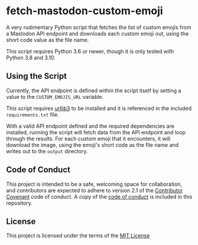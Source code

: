 # fetch-mastodon-custom-emoji

A very rudimentary Python script that fetches the list of custom emojis from a Mastodon API endpoint and downloads each custom emoji out, using the short code value as the file name.

This script requires Python 3.6 or newer, though it is only tested with Python 3.8 and 3.10.

## Using the Script

Currently, the API endpoint is defined within the script itself by setting a value to the `CUSTOM_EMOJIS_URL` variable.

This script requires [urllib3](https://pypi.org/project/urllib3/) to be installed and it is referenced in the included `requirements.txt` file.

With a valid API endpoint defined and the required dependencies are installed, running the script will fetch data from the API endpoint and loop through the results. For each custom emoji that it encounters, it will download the image, using the emoji's short code as the file name and writes out to the `output` directory.

## Code of Conduct

This project is intended to be a safe, welcoming space for collaboration, and contributors are expected to adhere to version 2.1 of the [Contributor Covenant](http://contributor-covenant.org) code of conduct. A copy of the [code of conduct](CODE_OF_CONDUCT.md) is included in this repository.

## License

This project is licensed under the terms of the [MIT License](LICENSE)
